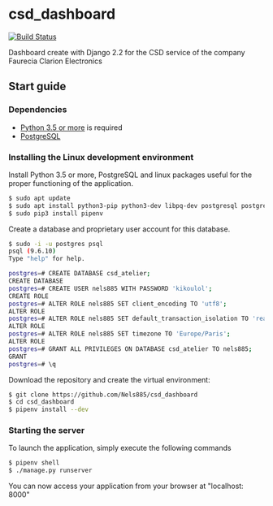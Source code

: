# csd_dashboard

[![Build Status](https://travis-ci.org/Nels885/csd_dashboard.svg?branch=master)](https://travis-ci.org/Nels885/csd_dashboard)

Dashboard create with Django 2.2 for the CSD service of the company Faurecia Clarion Electronics

## Start guide

### Dependencies

- [Python 3.5 or more](https://www.python.org/) is required
- [PostgreSQL](https://www.postgresql.org/download/)

### Installing the Linux development environment

Install Python 3.5 or more, PostgreSQL and linux packages useful for the
proper functioning of the application.

```bash
$ sudo apt update
$ sudo apt install python3-pip python3-dev libpq-dev postgresql postgresql-contrib git
$ sudo pip3 install pipenv
```

Create a database and proprietary user account for this database.

```bash
$ sudo -i -u postgres psql
psql (9.6.10)
Type "help" for help.

postgres=# CREATE DATABASE csd_atelier;
CREATE DATABASE
postgres=# CREATE USER nels885 WITH PASSWORD 'kikoulol';
CREATE ROLE
postgres=# ALTER ROLE nels885 SET client_encoding TO 'utf8';
ALTER ROLE
postgres=# ALTER ROLE nels885 SET default_transaction_isolation TO 'read commited';
ALTER ROLE
postgres=# ALTER ROLE nels885 SET timezone TO 'Europe/Paris';
ALTER ROLE
postgres=# GRANT ALL PRIVILEGES ON DATABASE csd_atelier TO nels885;
GRANT
postgres=# \q 
```

Download the repository and create the virtual environment:

```bash
$ git clone https://github.com/Nels885/csd_dashboard
$ cd csd_dashboard
$ pipenv install --dev
```

### Starting the server

To launch the application, simply execute the following commands

```bash
$ pipenv shell
$ ./manage.py runserver
```

You can now access your application from your browser at "localhost: 8000"